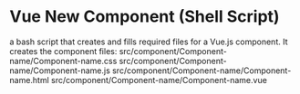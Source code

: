 # Vue New Component (Shell Script)
a bash script that creates and fills required files for a Vue.js component. 
It creates the component files: 
src/component/Component-name/Component-name.css
src/component/Component-name/Component-name.js 
src/component/Component-name/Component-name.html 
src/component/Component-name/Component-name.vue
